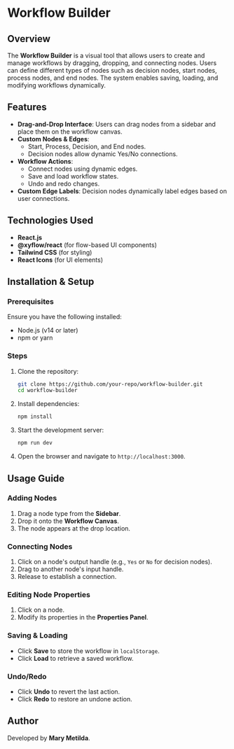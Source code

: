 # Workflow Builder

## Overview

The **Workflow Builder** is a visual tool that allows users to create and manage workflows by dragging, dropping, and connecting nodes. Users can define different types of nodes such as decision nodes, start nodes, process nodes, and end nodes. The system enables saving, loading, and modifying workflows dynamically.

## Features

- **Drag-and-Drop Interface**: Users can drag nodes from a sidebar and place them on the workflow canvas.
- **Custom Nodes & Edges**:
  - Start, Process, Decision, and End nodes.
  - Decision nodes allow dynamic Yes/No connections.
- **Workflow Actions**:
  - Connect nodes using dynamic edges.
  - Save and load workflow states.
  - Undo and redo changes.
- **Custom Edge Labels**: Decision nodes dynamically label edges based on user connections.

## Technologies Used

- **React.js**
- **@xyflow/react** (for flow-based UI components)
- **Tailwind CSS** (for styling)
- **React Icons** (for UI elements)

## Installation & Setup

### Prerequisites

Ensure you have the following installed:

- Node.js (v14 or later)
- npm or yarn

### Steps

1. Clone the repository:
   ```sh
   git clone https://github.com/your-repo/workflow-builder.git
   cd workflow-builder
   ```
2. Install dependencies:
   ```sh
   npm install
   ```
3. Start the development server:
   ```sh
   npm run dev
   ```
4. Open the browser and navigate to `http://localhost:3000`.

## Usage Guide

### Adding Nodes

1. Drag a node type from the **Sidebar**.
2. Drop it onto the **Workflow Canvas**.
3. The node appears at the drop location.

### Connecting Nodes

1. Click on a node's output handle (e.g., `Yes` or `No` for decision nodes).
2. Drag to another node's input handle.
3. Release to establish a connection.

### Editing Node Properties

1. Click on a node.
2. Modify its properties in the **Properties Panel**.

### Saving & Loading

- Click **Save** to store the workflow in `localStorage`.
- Click **Load** to retrieve a saved workflow.

### Undo/Redo

- Click **Undo** to revert the last action.
- Click **Redo** to restore an undone action.

## Author

Developed by **Mary Metilda**.

